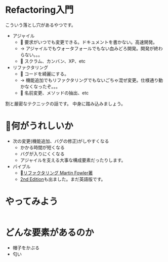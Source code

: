 # Refactoring入門

こういう落とし穴があるやつです。

* アジャイル
  * 🙅 要求がいつでも変更できる。ドキュメントを書かない。高速開発。
  * -> アジャイルでもウォータフォールでもない血みどろ開発。開発が終わらない。。。
  * 🙆‍ スクラム、カンバン、XP、etc
* リファクタリング
  * 🙅 コードを綺麗にする。
  * -> 機能追加でもリファクタリングでもないごちゃ混ぜ変更。仕様通り動かなくなったぞ。。。
  * 🙆‍ 名前変更、メソッドの抽出、etc

割と厳密なテクニックの話です。
中身に踏み込みましょう。

# 何がうれしいか

* 次の変更(機能追加、バグの修正)がしやすくなる
  * かかる時間が短くなる
  * バグが入りにくくなる
  * アジャイルを支える大事な構成要素だったりします。
* バイブル
  * [リファクタリング Martin Fowler著](https://www.amazon.co.jp/%E3%83%AA%E3%83%95%E3%82%A1%E3%82%AF%E3%82%BF%E3%83%AA%E3%83%B3%E3%82%B0%E2%80%95%E6%97%A2%E5%AD%98%E3%81%AE%E3%82%B3%E3%83%BC%E3%83%89%E3%82%92%E5%AE%89%E5%85%A8%E3%81%AB%E6%94%B9%E5%96%84%E3%81%99%E3%82%8B%E2%80%95-OBJECT-TECHNOLOGY-Martin-Fowler/dp/427405019X)
  * [2nd Edition](https://www.amazon.co.jp/Refactoring-Improving-Existing-Addison-Wesley-Signature/dp/0134757599)も出ました。まだ英語版です。

# やってみよう

```
```

# どんな要素があるのか

* 帽子をかぶる
* 匂い

